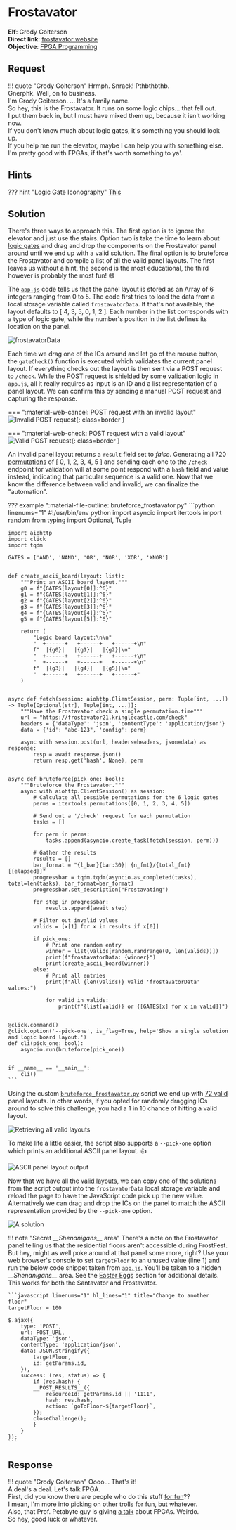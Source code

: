 # Frostavator

**Elf**: Grody Goiterson<br/>
**Direct link**: [frostavator website](https://frostavator21.kringlecastle.com?challenge=frostavator&id=105dca6f-8473-4bc6-b97f-ff0132c0f812)<br/>
**Objective**: [FPGA Programming](../objectives/o13.md)


## Request

!!! quote "Grody Goiterson"
    Hrmph. Snrack! Pthbthbthb.<br/>
    Gnerphk. Well, on to business.<br/>
    I'm Grody Goiterson. ... It's a family name.<br/>
    So hey, this is the Frostavator. It runs on some logic chips... that fell out.<br/>
    I put them back in, but I must have mixed them up, because it isn't working now.<br/>
    If you don't know much about logic gates, it's something you should look up.<br/>
    If you help me run the elevator, maybe I can help you with something else.<br/>
    I'm pretty good with FPGAs, if that's worth something to ya'.


## Hints

??? hint "Logic Gate Iconography"
    [This](https://www.geeksforgeeks.org/introduction-of-logic-gates/)


## Solution

There's three ways to approach this. The first option is to ignore the elevator and just use the stairs. Option two is take the time to learn about [logic gates](https://www.geeksforgeeks.org/introduction-of-logic-gates/) and drag and drop the components on the Frostavator panel around until we end up with a valid solution. The final option is to bruteforce the Frostavator and compile a list of all the valid panel layouts. The first leaves us without a hint, the second is the most educational, the third however is probably the most fun! :smile:

The [`app.js`](../artifacts/hints/h13/app.js) code tells us that the panel layout is stored as an Array of 6 integers ranging from 0 to 5. The code first tries to load the data from a local storage variable called `frostavatorData`. If that's not available, the layout defaults to [ 4, 3, 5, 0, 1, 2 ]. Each number in the list corresponds with a type of logic gate, while the number's position in the list defines its location on the panel.

![frostavatorData](../img/hints/h13/frostavator_data.png)

Each time we drag one of the ICs around and let go of the mouse button, the `gateCheck()` function is executed which validates the current panel layout. If everything checks out the layout is then sent via a POST request to `/check`. While the POST request is shielded by some validation logic in `app.js`, all it really requires as input is an ID and a list representation of a panel layout. We can confirm this by sending a manual POST request and capturing the response.

=== ":material-web-cancel: POST request with an invalid layout"
    ![Invalid POST request](../img/hints/h13/invalid_layout.png){: class=border }

=== ":material-web-check: POST request with a valid layout"
    ![Valid POST request](../img/hints/h13/valid_layout.png){: class=border }

An invalid panel layout returns a `result` field set to *false*. Generating all 720 [permutations](https://en.wikipedia.org/wiki/Permutation) of [ 0, 1, 2, 3, 4, 5 ] and sending each one to the `/check` endpoint for validation will at some point respond with a `hash` field and value instead, indicating that particular sequence is a valid one. Now that we know the difference between valid and invalid, we can finalize the "automation".

??? example ":material-file-outline: bruteforce_frostavator.py"
    ```python linenums="1"
    #!/usr/bin/env python
    import asyncio
    import itertools
    import random
    from typing import Optional, Tuple

    import aiohttp
    import click
    import tqdm

    GATES = ['AND', 'NAND', 'OR', 'NOR', 'XOR', 'XNOR']


    def create_ascii_board(layout: list):
        """Print an ASCII board layout."""
        g0 = f"{GATES[layout[0]]:^6}"
        g1 = f"{GATES[layout[1]]:^6}"
        g2 = f"{GATES[layout[2]]:^6}"
        g3 = f"{GATES[layout[3]]:^6}"
        g4 = f"{GATES[layout[4]]:^6}"
        g5 = f"{GATES[layout[5]]:^6}"

        return (
            "Logic board layout:\n\n"
            "  +------+   +------+   +------+\n"
            f"  |{g0}|   |{g1}|   |{g2}|\n"
            "  +------+   +------+   +------+\n"
            "  +------+   +------+   +------+\n"
            f"  |{g3}|   |{g4}|   |{g5}|\n"
            "  +------+   +------+   +------+"
        )


    async def fetch(session: aiohttp.ClientSession, perm: Tuple[int, ...]) -> Tuple[Optional[str], Tuple[int, ...]]:
        """Have the Frostavator check a single permutation.time"""
        url = "https://frostavator21.kringlecastle.com/check"
        headers = {'dataType': 'json', 'contentType': 'application/json'}
        data = {'id': "abc-123", 'config': perm}

        async with session.post(url, headers=headers, json=data) as response:
            resp = await response.json()
            return resp.get('hash', None), perm


    async def bruteforce(pick_one: bool):
        """Bruteforce the Frostavator."""
        async with aiohttp.ClientSession() as session:
            # Calculate all possible permutations for the 6 logic gates
            perms = itertools.permutations([0, 1, 2, 3, 4, 5])

            # Send out a '/check' request for each permutation
            tasks = []

            for perm in perms:
                tasks.append(asyncio.create_task(fetch(session, perm)))

            # Gather the results
            results = []
            bar_format = "{l_bar}{bar:30}| {n_fmt}/{total_fmt} [{elapsed}]"
            progressbar = tqdm.tqdm(asyncio.as_completed(tasks), total=len(tasks), bar_format=bar_format)
            progressbar.set_description("Frostavating")

            for step in progressbar:
                results.append(await step)

            # Filter out invalid values
            valids = [x[1] for x in results if x[0]]

            if pick_one:
                # Print one random entry
                winner = list(valids[random.randrange(0, len(valids))])
                print(f"frostavatorData: {winner}")
                print(create_ascii_board(winner))
            else:
                # Print all entries
                print(f"All {len(valids)} valid 'frostavatorData' values:")

                for valid in valids:
                    print(f"{list(valid)} or {[GATES[x] for x in valid]}")


    @click.command()
    @click.option('--pick-one', is_flag=True, help='Show a single solution and logic board layout.')
    def cli(pick_one: bool):
        asyncio.run(bruteforce(pick_one))


    if __name__ == '__main__':
        cli()
    ```

Using the custom [`bruteforce_frostavator.py`](../tools/hints/h13/bruteforce_frostavator.py) script we end up with [72 valid](../tools/hints/h13/valid_combinations.txt) panel layouts. In other words, if you opted for randomly dragging ICs around to solve this challenge, you had a 1 in 10 chance of hitting a valid layout.

![Retrieving all valid layouts](../img/hints/h13/script_output_1.png)

To make life a little easier, the script also supports a `--pick-one` option which prints an additional ASCII panel layout. :thumbsup:

![ASCII panel layout output](../img/hints/h13/script_output_2.png)

Now that we have all the [valid layouts](../tools/hints/h13/valid_combinations.txt), we can copy one of the solutions from the script output into the `frostavatorData` local storage variable and reload the page to have the JavaScript code pick up the new value. Alternatively we can drag and drop the ICs on the panel to match the ASCII representation provided by the `--pick-one` option.

![A solution](../img/hints/h13/a_solution.png)


!!! note "Secret *\_\_Shenanigans\_\_* area<span id="shenanigans"></span>"
    There's a note on the Frostavator panel telling us that the residential floors aren't accessible during FrostFest. But hey, might as well poke around at that panel some more, right? Use your web browser's console to set `targetFloor` to an unused value (line 1) and run the below code snippet taken from [`app.js`](../artifacts/hints/h13/app.js). You'll be taken to a hidden *\_\_Shenanigans\_\_* area. See the [Easter Eggs](http://127.0.0.1:8000/HolidayHackChallenge2021/easter_eggs/#the-discworld) section for additional details. This works for both the Santavator and Frostavator.

    ```javascript linenums="1" hl_lines="1" title="Change to another floor"
    targetFloor = 100

    $.ajax({
        type: 'POST',
        url: POST_URL,
        dataType: 'json',
        contentType: 'application/json',
        data: JSON.stringify({ 
            targetFloor,
            id: getParams.id,
        }),
        success: (res, status) => {
            if (res.hash) {
            __POST_RESULTS__({
                resourceId: getParams.id || '1111',
                hash: res.hash,
                action: `goToFloor-${targetFloor}`,
            });
            closeChallenge();
            }
        }
    });
    ```



## Response

!!! quote "Grody Goiterson"
    Oooo... That's it!<br/>
    A deal's a deal. Let's talk FPGA.<br/>
    First, did you know there are people who do this stuff [for fun](https://www.fpga4fun.com/MusicBox.html)??<br/>
    I mean, I'm more into picking on other trolls for fun, but whatever.<br/>
    Also, that Prof. Petabyte guy is giving [a talk](https://www.youtube.com/watch?v=GFdG1PJ4QjA) about FPGAs. Weirdo.<br/>
    So hey, good luck or whatever.
